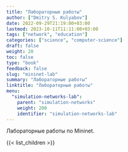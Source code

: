 ```yaml
---
title: "Лабораторные работы"
author: ["Dmitry S. Kulyabov"]
date: 2022-09-29T21:19:00+03:00
lastmod: 2023-10-11T11:11:00+03:00
tags: ["network", "education"]
categories: ["science", "computer-science"]
draft: false
weight: 20
toc: false
type: "book"
feedback: false
slug: "mininet-lab"
summary: "Лабораторные работы"
linktitle: "Лабораторные работы"
menu:
  "simulation-networks-lab":
    parent: "simulation-networks"
    weight: 200
    identifier: "simulation-networks-lab"
---
```


Лабораторные работы по Mininet.

<!--more-->

{{< list_children >}}

